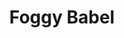 ---
layout: product
product_id: 1491337609278
id: 1491337609278
title: Foggy Babel
body_html: >-
  <p>Taken in Alberta during the Summer of 2018.</p>

  <p>This photo goes to show that you may have your own plans for what you want to capture going into a shoot, but allowing yourself to take the time and improvise because you never know what other beautiful shots are out there. </p>
vendor: Connell McCarthy
product_type: Posters, Prints, & Visual Artwork
created_at: 2018-10-13T20:45:03-04:00
handle: foggy-babel
updated_at: 2024-09-11T14:22:02-04:00
published_at: 2018-08-22T19:38:24-04:00
template_suffix: ""
published_scope: global
tags: Batch 02, fog, foggy, forest, Print, Trees
status: active
admin_graphql_api_id: gid://shopify/Product/1491337609278
variants:
  - product_id: 1491337609278
    id: 39576984780862
    title: 8x10” / Full Colour
    price: "35.00"
    position: 1
    inventory_policy: continue
    compare_at_price: null
    option1: 8x10”
    option2: Full Colour
    option3: null
    created_at: 2021-09-01T10:36:46-04:00
    updated_at: 2023-10-27T20:29:37-04:00
    taxable: true
    barcode: ""
    fulfillment_service: manual
    grams: 208
    inventory_management: shopify
    requires_shipping: true
    sku: CM-PP-B2-03-XXS-FC
    weight: 0.208
    weight_unit: kg
    inventory_item_id: 41671425425470
    inventory_quantity: 100
    old_inventory_quantity: 100
    admin_graphql_api_id: gid://shopify/ProductVariant/39576984780862
    image_id: 6301653467198
  - product_id: 1491337609278
    id: 39576984813630
    title: 8x10” / Black & White
    price: "35.00"
    position: 2
    inventory_policy: continue
    compare_at_price: null
    option1: 8x10”
    option2: Black & White
    option3: null
    created_at: 2021-09-01T10:36:46-04:00
    updated_at: 2023-10-27T20:29:37-04:00
    taxable: true
    barcode: ""
    fulfillment_service: manual
    grams: 208
    inventory_management: shopify
    requires_shipping: true
    sku: CM-PP-B2-03-XXS-BW
    weight: 0.208
    weight_unit: kg
    inventory_item_id: 41671425458238
    inventory_quantity: 100
    old_inventory_quantity: 100
    admin_graphql_api_id: gid://shopify/ProductVariant/39576984813630
    image_id: 6301653401662
  - product_id: 1491337609278
    id: 39576984846398
    title: 8.5x11” / Full Colour
    price: "35.00"
    position: 3
    inventory_policy: continue
    compare_at_price: null
    option1: 8.5x11”
    option2: Full Colour
    option3: null
    created_at: 2021-09-01T10:36:46-04:00
    updated_at: 2023-10-27T20:29:37-04:00
    taxable: true
    barcode: ""
    fulfillment_service: manual
    grams: 208
    inventory_management: shopify
    requires_shipping: true
    sku: CM-PP-B2-03-XS-FC
    weight: 0.208
    weight_unit: kg
    inventory_item_id: 41671425491006
    inventory_quantity: 100
    old_inventory_quantity: 100
    admin_graphql_api_id: gid://shopify/ProductVariant/39576984846398
    image_id: 6301653467198
  - product_id: 1491337609278
    id: 39576984879166
    title: 8.5x11” / Black & White
    price: "35.00"
    position: 4
    inventory_policy: continue
    compare_at_price: null
    option1: 8.5x11”
    option2: Black & White
    option3: null
    created_at: 2021-09-01T10:36:46-04:00
    updated_at: 2023-10-27T20:29:37-04:00
    taxable: true
    barcode: ""
    fulfillment_service: manual
    grams: 208
    inventory_management: shopify
    requires_shipping: true
    sku: CM-PP-B2-03-XS-BW
    weight: 0.208
    weight_unit: kg
    inventory_item_id: 41671425523774
    inventory_quantity: 100
    old_inventory_quantity: 100
    admin_graphql_api_id: gid://shopify/ProductVariant/39576984879166
    image_id: 6301653401662
  - product_id: 1491337609278
    id: 39576984911934
    title: 13x19” / Full Colour
    price: "40.00"
    position: 5
    inventory_policy: continue
    compare_at_price: null
    option1: 13x19”
    option2: Full Colour
    option3: null
    created_at: 2021-09-01T10:36:47-04:00
    updated_at: 2023-10-27T20:29:37-04:00
    taxable: true
    barcode: ""
    fulfillment_service: manual
    grams: 208
    inventory_management: shopify
    requires_shipping: true
    sku: CM-PP-B2-03-S-FC
    weight: 0.208
    weight_unit: kg
    inventory_item_id: 41671425556542
    inventory_quantity: 100
    old_inventory_quantity: 100
    admin_graphql_api_id: gid://shopify/ProductVariant/39576984911934
    image_id: 6301653467198
  - product_id: 1491337609278
    id: 39576984944702
    title: 13x19” / Black & White
    price: "40.00"
    position: 6
    inventory_policy: continue
    compare_at_price: null
    option1: 13x19”
    option2: Black & White
    option3: null
    created_at: 2021-09-01T10:36:47-04:00
    updated_at: 2023-10-27T20:29:37-04:00
    taxable: true
    barcode: ""
    fulfillment_service: manual
    grams: 208
    inventory_management: shopify
    requires_shipping: true
    sku: CM-PP-B2-03-S-BW
    weight: 0.208
    weight_unit: kg
    inventory_item_id: 41671425589310
    inventory_quantity: 100
    old_inventory_quantity: 100
    admin_graphql_api_id: gid://shopify/ProductVariant/39576984944702
    image_id: 6301653401662
  - product_id: 1491337609278
    id: 39576984977470
    title: 16x20” / Full Colour
    price: "50.00"
    position: 7
    inventory_policy: continue
    compare_at_price: null
    option1: 16x20”
    option2: Full Colour
    option3: null
    created_at: 2021-09-01T10:36:47-04:00
    updated_at: 2023-10-27T20:29:37-04:00
    taxable: true
    barcode: ""
    fulfillment_service: manual
    grams: 208
    inventory_management: shopify
    requires_shipping: true
    sku: CM-PP-B2-03-M-FC
    weight: 0.208
    weight_unit: kg
    inventory_item_id: 41671425622078
    inventory_quantity: 100
    old_inventory_quantity: 100
    admin_graphql_api_id: gid://shopify/ProductVariant/39576984977470
    image_id: 6301653467198
  - product_id: 1491337609278
    id: 39576985010238
    title: 16x20” / Black & White
    price: "50.00"
    position: 8
    inventory_policy: continue
    compare_at_price: null
    option1: 16x20”
    option2: Black & White
    option3: null
    created_at: 2021-09-01T10:36:47-04:00
    updated_at: 2023-10-27T20:29:37-04:00
    taxable: true
    barcode: ""
    fulfillment_service: manual
    grams: 208
    inventory_management: shopify
    requires_shipping: true
    sku: CM-PP-B2-03-M-BW
    weight: 0.208
    weight_unit: kg
    inventory_item_id: 41671425654846
    inventory_quantity: 100
    old_inventory_quantity: 100
    admin_graphql_api_id: gid://shopify/ProductVariant/39576985010238
    image_id: 6301653401662
  - product_id: 1491337609278
    id: 39576985043006
    title: 20x24” / Full Colour
    price: "60.00"
    position: 9
    inventory_policy: continue
    compare_at_price: null
    option1: 20x24”
    option2: Full Colour
    option3: null
    created_at: 2021-09-01T10:36:47-04:00
    updated_at: 2023-10-27T20:29:37-04:00
    taxable: true
    barcode: ""
    fulfillment_service: manual
    grams: 208
    inventory_management: shopify
    requires_shipping: true
    sku: CM-PP-B2-03-L-FC
    weight: 0.208
    weight_unit: kg
    inventory_item_id: 41671425687614
    inventory_quantity: 100
    old_inventory_quantity: 100
    admin_graphql_api_id: gid://shopify/ProductVariant/39576985043006
    image_id: 6301653467198
  - product_id: 1491337609278
    id: 39576985075774
    title: 20x24” / Black & White
    price: "60.00"
    position: 10
    inventory_policy: continue
    compare_at_price: null
    option1: 20x24”
    option2: Black & White
    option3: null
    created_at: 2021-09-01T10:36:47-04:00
    updated_at: 2023-10-27T20:29:37-04:00
    taxable: true
    barcode: ""
    fulfillment_service: manual
    grams: 208
    inventory_management: shopify
    requires_shipping: true
    sku: CM-PP-B2-03-L-BW
    weight: 0.208
    weight_unit: kg
    inventory_item_id: 41671425720382
    inventory_quantity: 100
    old_inventory_quantity: 100
    admin_graphql_api_id: gid://shopify/ProductVariant/39576985075774
    image_id: 6301653401662
  - product_id: 1491337609278
    id: 39576985108542
    title: 20x30” / Full Colour
    price: "70.00"
    position: 11
    inventory_policy: continue
    compare_at_price: null
    option1: 20x30”
    option2: Full Colour
    option3: null
    created_at: 2021-09-01T10:36:47-04:00
    updated_at: 2023-10-27T20:29:37-04:00
    taxable: true
    barcode: ""
    fulfillment_service: manual
    grams: 208
    inventory_management: shopify
    requires_shipping: true
    sku: CM-PP-B2-03-XL-FC
    weight: 0.208
    weight_unit: kg
    inventory_item_id: 41671425753150
    inventory_quantity: 100
    old_inventory_quantity: 100
    admin_graphql_api_id: gid://shopify/ProductVariant/39576985108542
    image_id: 6301653467198
  - product_id: 1491337609278
    id: 39576985141310
    title: 20x30” / Black & White
    price: "70.00"
    position: 12
    inventory_policy: continue
    compare_at_price: null
    option1: 20x30”
    option2: Black & White
    option3: null
    created_at: 2021-09-01T10:36:47-04:00
    updated_at: 2023-10-27T20:29:37-04:00
    taxable: true
    barcode: ""
    fulfillment_service: manual
    grams: 208
    inventory_management: shopify
    requires_shipping: true
    sku: CM-PP-B2-03-XL-BW
    weight: 0.208
    weight_unit: kg
    inventory_item_id: 41671425785918
    inventory_quantity: 100
    old_inventory_quantity: 100
    admin_graphql_api_id: gid://shopify/ProductVariant/39576985141310
    image_id: 6301653401662
  - product_id: 1491337609278
    id: 39576985174078
    title: 24x36” / Full Colour
    price: "90.00"
    position: 13
    inventory_policy: continue
    compare_at_price: null
    option1: 24x36”
    option2: Full Colour
    option3: null
    created_at: 2021-09-01T10:36:47-04:00
    updated_at: 2023-10-27T20:29:37-04:00
    taxable: true
    barcode: ""
    fulfillment_service: manual
    grams: 208
    inventory_management: shopify
    requires_shipping: true
    sku: CM-PP-B2-03-XXL-FC
    weight: 0.208
    weight_unit: kg
    inventory_item_id: 41671425818686
    inventory_quantity: 99
    old_inventory_quantity: 99
    admin_graphql_api_id: gid://shopify/ProductVariant/39576985174078
    image_id: 6301653467198
  - product_id: 1491337609278
    id: 39576985206846
    title: 24x36” / Black & White
    price: "90.00"
    position: 14
    inventory_policy: continue
    compare_at_price: null
    option1: 24x36”
    option2: Black & White
    option3: null
    created_at: 2021-09-01T10:36:47-04:00
    updated_at: 2023-10-27T20:29:37-04:00
    taxable: true
    barcode: ""
    fulfillment_service: manual
    grams: 208
    inventory_management: shopify
    requires_shipping: true
    sku: CM-PP-B2-03-XXL-BW
    weight: 0.208
    weight_unit: kg
    inventory_item_id: 41671425851454
    inventory_quantity: 100
    old_inventory_quantity: 100
    admin_graphql_api_id: gid://shopify/ProductVariant/39576985206846
    image_id: 6301653401662
  - product_id: 1491337609278
    id: 39576985239614
    title: 30x40” / Full Colour
    price: "100.00"
    position: 15
    inventory_policy: continue
    compare_at_price: null
    option1: 30x40”
    option2: Full Colour
    option3: null
    created_at: 2021-09-01T10:36:47-04:00
    updated_at: 2023-10-27T20:29:37-04:00
    taxable: true
    barcode: ""
    fulfillment_service: manual
    grams: 208
    inventory_management: shopify
    requires_shipping: true
    sku: CM-PP-B2-03-XXXL-FC
    weight: 0.208
    weight_unit: kg
    inventory_item_id: 41671425884222
    inventory_quantity: 100
    old_inventory_quantity: 100
    admin_graphql_api_id: gid://shopify/ProductVariant/39576985239614
    image_id: 6301653467198
  - product_id: 1491337609278
    id: 39576985272382
    title: 30x40” / Black & White
    price: "100.00"
    position: 16
    inventory_policy: continue
    compare_at_price: null
    option1: 30x40”
    option2: Black & White
    option3: null
    created_at: 2021-09-01T10:36:47-04:00
    updated_at: 2023-10-27T20:29:37-04:00
    taxable: true
    barcode: ""
    fulfillment_service: manual
    grams: 208
    inventory_management: shopify
    requires_shipping: true
    sku: CM-PP-B2-03-XXXL-BW
    weight: 0.208
    weight_unit: kg
    inventory_item_id: 41671425916990
    inventory_quantity: 100
    old_inventory_quantity: 100
    admin_graphql_api_id: gid://shopify/ProductVariant/39576985272382
    image_id: 6301653401662
options:
  - product_id: 1491337609278
    id: 2045791273022
    name: Size
    position: 1
    values:
      - 8x10”
      - 8.5x11”
      - 13x19”
      - 16x20”
      - 20x24”
      - 20x30”
      - 24x36”
      - 30x40”
  - product_id: 1491337609278
    id: 8589726842942
    name: Color
    position: 2
    values:
      - Full Colour
      - Black & White
images:
  - id: 6301653467198
    alt: null
    position: 1
    product_id: 1491337609278
    created_at: 2019-03-17T13:00:06-04:00
    updated_at: 2019-10-20T18:44:17-04:00
    admin_graphql_api_id: gid://shopify/ProductImage/6301653467198
    width: 1000
    height: 1500
    src: https://cdn.shopify.com/s/files/1/1624/2355/products/Print-Shot---Dark-Background-_Foggy-Babel-2019.jpg?v=1571611457
    variant_ids:
      - 39576984780862
      - 39576984846398
      - 39576984911934
      - 39576984977470
      - 39576985043006
      - 39576985108542
      - 39576985174078
      - 39576985239614
  - id: 6301653401662
    alt: null
    position: 2
    product_id: 1491337609278
    created_at: 2019-03-17T13:00:05-04:00
    updated_at: 2019-10-20T18:44:17-04:00
    admin_graphql_api_id: gid://shopify/ProductImage/6301653401662
    width: 1000
    height: 1500
    src: https://cdn.shopify.com/s/files/1/1624/2355/products/Print-Shot---Dark-Background-_Foggy-Babel-2019_-B_W.jpg?v=1571611457
    variant_ids:
      - 39576984813630
      - 39576984879166
      - 39576984944702
      - 39576985010238
      - 39576985075774
      - 39576985141310
      - 39576985206846
      - 39576985272382
  - id: 28229611552830
    alt: null
    position: 3
    product_id: 1491337609278
    created_at: 2021-05-04T17:42:44-04:00
    updated_at: 2021-05-04T17:42:44-04:00
    admin_graphql_api_id: gid://shopify/ProductImage/28229611552830
    width: 2000
    height: 1800
    src: https://cdn.shopify.com/s/files/1/1624/2355/products/PAR_02_0001_31f71d26-c0f1-4143-8289-9c72bbe3b4ee.png?v=1620164564
    variant_ids: []
  - id: 29846602973246
    alt: null
    position: 4
    product_id: 1491337609278
    created_at: 2022-11-23T19:57:08-05:00
    updated_at: 2022-11-23T19:57:09-05:00
    admin_graphql_api_id: gid://shopify/ProductImage/29846602973246
    width: 1245
    height: 1879
    src: https://cdn.shopify.com/s/files/1/1624/2355/products/FoggyBabel.jpg?v=1669251429
    variant_ids: []
image:
  id: 6301653467198
  alt: null
  position: 1
  product_id: 1491337609278
  created_at: 2019-03-17T13:00:06-04:00
  updated_at: 2019-10-20T18:44:17-04:00
  admin_graphql_api_id: gid://shopify/ProductImage/6301653467198
  width: 1000
  height: 1500
  src: https://cdn.shopify.com/s/files/1/1624/2355/products/Print-Shot---Dark-Background-_Foggy-Babel-2019.jpg?v=1571611457
  variant_ids:
    - 39576984780862
    - 39576984846398
    - 39576984911934
    - 39576984977470
    - 39576985043006
    - 39576985108542
    - 39576985174078
    - 39576985239614

---